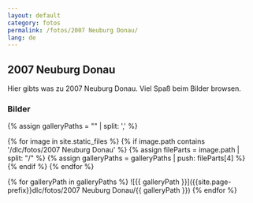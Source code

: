 ```yaml
---
layout: default
category: fotos
permalink: /fotos/2007 Neuburg Donau/
lang: de
---
```


## 2007 Neuburg Donau

Hier gibts was zu 2007 Neuburg Donau. Viel Spaß beim Bilder browsen.

### Bilder
{% assign galleryPaths = "" | split: ',' %}

{% for image in site.static_files %}
{% if image.path contains '/dlc/fotos/2007 Neuburg Donau' %}
        {% assign fileParts = image.path | split: "/" %}
        {% assign galleryPaths = galleryPaths | push: fileParts[4] %}
{% endif %}
{% endfor %}

{% for galleryPath in galleryPaths %}
![{{ galleryPath }}]({{site.page-prefix}}dlc/fotos/2007 Neuburg Donau/{{ galleryPath }})
{% endfor %}
